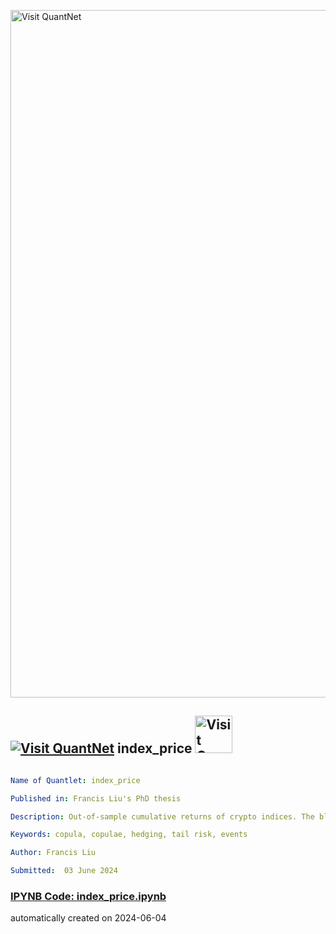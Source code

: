 [<img src="https://github.com/QuantLet/Styleguide-and-FAQ/blob/master/pictures/banner.png" width="1100" alt="Visit QuantNet">](http://quantlet.de/)

## [<img src="https://github.com/QuantLet/Styleguide-and-FAQ/blob/master/pictures/qloqo.png" alt="Visit QuantNet">](http://quantlet.de/) **index_price** [<img src="https://github.com/QuantLet/Styleguide-and-FAQ/blob/master/pictures/QN2.png" width="60" alt="Visit QuantNet 2.0">](http://quantlet.de/)

```yaml

Name of Quantlet: index_price

Published in: Francis Liu's PhD thesis

Description: Out-of-sample cumulative returns of crypto indices. The black vertical lines indicate the largest price drops of each index as indicated by the labels. The colouring is as follows: Blue line is CRIX; Orange line is BITX; Green line is BITW100; Red line is BITW20; Purple line is BITW70.

Keywords: copula, copulae, hedging, tail risk, events

Author: Francis Liu

Submitted:  03 June 2024

```

### [IPYNB Code: index_price.ipynb](index_price.ipynb)


automatically created on 2024-06-04